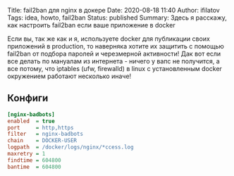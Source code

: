 Title: fail2ban для nginx в докере
Date: 2020-08-18 11:40
Author: ifilatov
Tags: idea, howto, fail2ban
Status: published
Summary: Здесь я расскажу, как настроить fail2ban если ваше приложение в docker

Если вы, так же как и я, используете docker для публикации своих приложений в production, то наверняка хотите их защитить с помощью fail2ban от подбора паролей и черезмерной активности!
Дак вот если все делать по мануалам из интернета - ничего у вапс не получится, а все потому, что iptables (ufw, firewalld) в linux с установленным docker окружением работают несколько иначе!

## Конфиги


```ini
[nginx-badbots]
enabled  = true
port     = http,https
filter   = nginx-badbots
chain    = DOCKER-USER
logpath  = /docker/logs/nginx/*ccess.log
maxretry = 1
findtime = 604800
bantime  = 604800
```